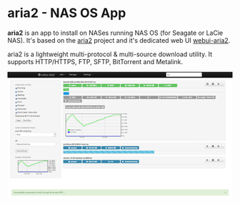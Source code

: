 aria2 - NAS OS App
==================================

**aria2** is an app to install on NASes running NAS OS (for Seagate or LaCie NAS).
It's based on the [aria2](https://aria2.github.io) project and it's dedicated web UI [webui-aria2](https://github.com/ziahamza/webui-aria2).

aria2 is a lightweight multi-protocol & multi-source download utility. It supports HTTP/HTTPS, FTP, SFTP, BitTorrent and Metalink.

![Alt text](com.djailla.aria2/resources/screenshots/en/screenshot-1.png?raw=true "Screenshot")
